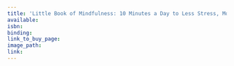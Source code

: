 ```yaml
---
title: 'Little Book of Mindfulness: 10 Minutes a Day to Less Stress, More Peace'
available:
isbn:
binding:
link_to_buy_page:
image_path:
link:
---
```

